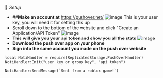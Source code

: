 📄 *Setup*
* ##**Make an account at** https://pushover.net/
![image](https://github.com/user-attachments/assets/6013197b-23cd-4ff0-b6f6-38a7472830e2)
This is your user key, you will need it for setting this up
* Scroll down to the bottom of the website and click "Create an Application/API Token"
![image](https://github.com/user-attachments/assets/28c59a1c-bf53-4e7c-995b-08ca58c8767f)
* **This will give you your api token and show you all the stats**
![image](https://github.com/user-attachments/assets/7d63db69-7406-4d26-9875-073297e6a8dd)
* **Download the push over app on your phone**
* **Sign into the same account you made on the push over website**
```
local NotiHandler = require(ReplicatedStorage.PushOverHandler)
NotiHandler:Init("user key or group key", "api token")

NotiHandler:SendMessage(`Sent from a roblox game!`)
```
